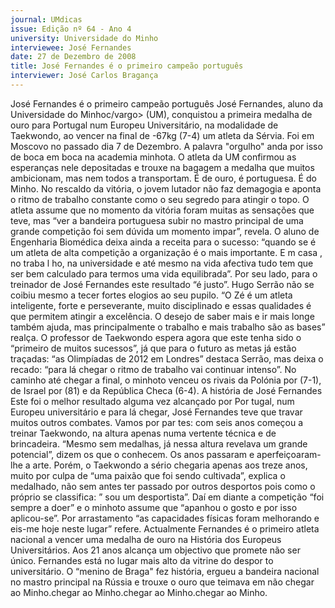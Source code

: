 ```yaml
---
journal: UMdicas
issue: Edição nº 64 - Ano 4
university: Universidade do Minho
interviewee: José Fernandes
date: 27 de Dezembro de 2008
title: José Fernandes é o primeiro campeão português
interviewer: José Carlos Bragança
---
```


José Fernandes é o primeiro campeão português
José Fernandes, aluno da Universidade do Minhoc/vargo> (UM),
conquistou a primeira medalha de ouro para Portugal num
Europeu Universitário, na modalidade de Taekwondo, ao vencer
na final de -67kg (7-4) um atleta da Sérvia. Foi em Moscovo no passado dia
7 de Dezembro.
A palavra "orgulho" anda por isso
de boca em boca na academia
minhota. O atleta da UM confirmou
as esperanças nele depositadas e
trouxe na bagagem a medalha que
muitos ambicionam, mas nem
todos a transportam. É de ouro, é
portuguesa. É do Minho.
No rescaldo da vitória, o jovem
lutador não faz demagogia e
aponta o ritmo de trabalho
constante como o seu segredo
para atingir o topo. O atleta
assume que no momento da
vitória foram muitas as sensações
que teve, mas “ver a bandeira
portuguesa subir no mastro
principal de uma grande
competição foi sem dúvida um
momento impar”, revela.
O aluno de Engenharia Biomédica
deixa ainda a receita para o
sucesso: “quando se é um atleta
de alta competição a organização
é o mais importante.
E m casa , no traba l ho, na
universidade e até mesmo na vida
afectiva tudo tem que ser bem
calculado para termos uma vida
equilibrada”.
Por seu lado, para o treinador de
José Fernandes este resultado “é
justo”. Hugo Serrão não se coibiu
mesmo a tecer fortes elogios ao
seu pupilo. “O Zé é um atleta
inteligente, forte e perseverante,
muito disciplinado e essas
qualidades é que permitem atingir
a excelência. O desejo de saber
mais e ir mais longe também
ajuda, mas principalmente o
trabalho e mais trabalho são as
bases” realça.
O professor de Taekwondo espera
agora que este tenha sido o
“primeiro de muitos sucessos”, já
que para o futuro as metas já
estão traçadas: “as Olimpíadas de
2012 em Londres” destaca Serrão,
mas deixa o recado: “para lá
chegar o ritmo de trabalho vai
continuar intenso”.
No caminho até chegar a final, o
minhoto venceu os rivais da
Polónia por (7-1), de Israel por (81) e da República Checa (6-4).
A história de José Fernandes
Este foi o melhor resultado
alguma vez alcançado por
Por tugal, num Europeu
universitário e para lá chegar, José
Fernandes teve que travar
muitos outros combates. Vamos
por par tes: com seis anos
começou a treinar Taekwondo, na
altura apenas numa vertente
técnica e de brincadeira. “Mesmo
sem medalhas, já nessa altura
revelava um grande potencial”,
dizem os que o conhecem.
Os anos passaram e
aperfeiçoaram-lhe a arte. Porém, o
Taekwondo a sério chegaria
apenas aos treze anos, muito por
culpa de “uma paixão que foi
sendo cultivada”, explica o
medalhado, não sem antes ter
passado por outros desportos pois
como o próprio se classifica: ” sou
um desportista”. Daí em diante a
competição “foi
sempre a doer” e o minhoto
assume que “apanhou o gosto e
por isso aplicou-se”. Por
arrastamento “as capacidades
físicas foram melhorando e eis-me
hoje neste lugar” refere.
Actualmente Fernandes é o
primeiro atleta nacional a vencer
uma medalha de ouro na História
dos Europeus Universitários. Aos
21 anos alcança um objectivo que
promete não ser único.
Fernandes está no lugar mais alto
da vitrine do despor to
universitário.
O “menino de Braga" fez história,
ergueu a bandeira nacional no
mastro principal na Rússia e
trouxe o ouro que teimava em não
chegar ao Minho.chegar ao Minho.chegar ao Minho.chegar ao Minho.